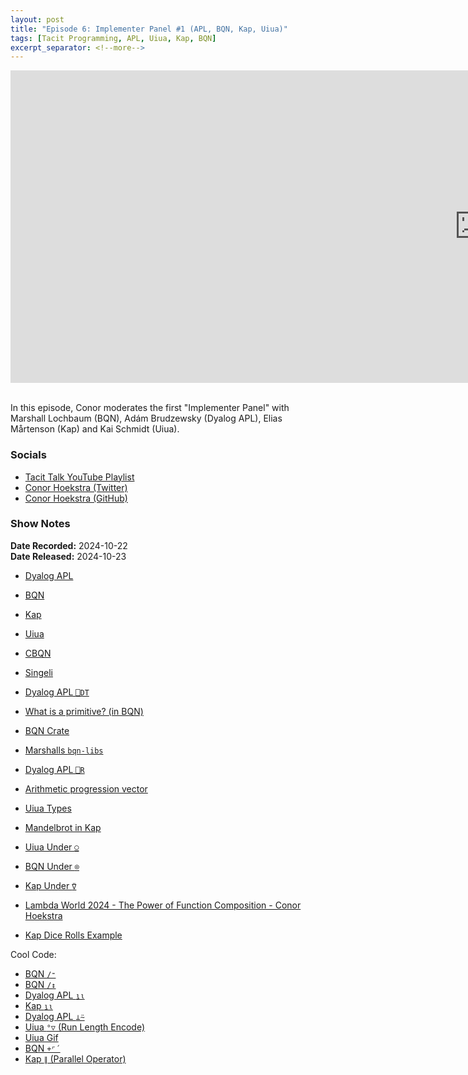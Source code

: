 ```yaml
---
layout: post
title: "Episode 6: Implementer Panel #1 (APL, BQN, Kap, Uiua)"
tags: [Tacit Programming, APL, Uiua, Kap, BQN]
excerpt_separator: <!--more-->
---
```


<center>
<iframe width="1500" height="500" src="https://www.youtube.com/embed/hcGBIrmQE5o?si=EKiITxXvT2_5BAjf"
                title="YouTube video player" frameborder="0"
                allow="accelerometer; autoplay; clipboard-write; encrypted-media; gyroscope; picture-in-picture; web-share"
                referrerpolicy="strict-origin-when-cross-origin" allowfullscreen></iframe>
</center>

<br>In this episode, Conor moderates the first "Implementer Panel" with Marshall Lochbaum (BQN), Adám Brudzewsky (Dyalog APL), Elias Mårtenson (Kap) and Kai Schmidt (Uiua).

<!--more-->

### Socials

* [Tacit Talk YouTube Playlist](https://www.youtube.com/playlist?list=PLVFrD1dmDdvenJhYti3HomLRkC4_Y9AXA)
* [Conor Hoekstra (Twitter)](https://twitter.com/code_report)
* [Conor Hoekstra (GitHub)](https://github.com/codereport/)

### Show Notes

**Date Recorded:** 2024-10-22 <br>
**Date Released:** 2024-10-23 <br>

* [Dyalog APL](https://www.dyalog.com/)
* [BQN](https://mlochbaum.github.io/BQN/)
* [Kap](https://kapdemo.dhsdevelopments.com/)
* [Uiua](https://www.uiua.org/)

* [CBQN](https://github.com/dzaima/CBQN)
* [Singeli](https://github.com/mlochbaum/Singeli)
* [Dyalog APL `⎕DT`](https://help.dyalog.com/18.0/index.htm#Language/System%20Functions/dt.htm)
* [What is a primitive? (in BQN)](https://mlochbaum.github.io/BQN/commentary/primitive.html)
* [BQN Crate](https://mlochbaum.github.io/bqncrate/)
* [Marshalls `bqn-libs`](https://github.com/mlochbaum/bqn-libs)
* [Dyalog APL `⎕R`](https://help.dyalog.com/18.0/index.htm#Language/System%20Functions/r.htm)
* [Arithmetic progression vector](https://aplwiki.com/wiki/Arithmetic_progression_vector)
* [Uiua Types](https://www.uiua.org/tutorial/types)
* [Mandelbrot in Kap](https://codeberg.org/loke/array/src/branch/master/demo/mandelbrot.kap)
* [Uiua Under `⍜`](https://www.uiua.org/docs/under)
* [BQN Under `⌾`](https://mlochbaum.github.io/BQN/doc/under.html)
* [Kap Under `⍢`](https://kapdemo.dhsdevelopments.com/reference.html#_structural_under)
* [Lambda World 2024 - The Power of Function Composition - Conor Hoekstra](https://www.youtube.com/watch?v=W7fjzdEJnvY)
* [Kap Dice Rolls Example](https://kapdemo.dhsdevelopments.com/clientweb2/#chart%3Abar%20%E2%8D%B8%CB%9D%20%E2%88%A7%20%2B%2F%201%2B%3F10000%206%20%E2%8D%B4%206)

Cool Code:
* [BQN `/⁼`](https://mlochbaum.github.io/BQN/try.html#code=ZGF0YSDihpAg4oCicmFuZC5SYW5nZSDCqCAxMDDipYoxMArigKJQbG90IC/igbwgZGF0YSA=)
* [BQN `/↕`](https://kapdemo.dhsdevelopments.com/reference.html#_structural_under)
* [Dyalog APL `⍸⍳`](https://www.youtube.com/watch?v=W7fjzdEJnvY)
* [Kap `⍸⍳`](https://kapdemo.dhsdevelopments.com/clientweb2/#c=4o244o2zNg==)
* [Dyalog APL `⊥⍨`](https://tryapl.org/?clear&q=%E2%8A%A5%E2%8D%A81%200%201%201%200%201%201%201&run)
* [Uiua `°▽` (Run Length Encode)](https://uiua.org/pad?src=0_13_0__wrDilr0gIm1pc3Npc3NpcHBpIgo=)
* [Uiua Gif](https://www.uiua.org/pad?src=0_13_0__w7fin5wo4oeh4pa9MykgMTAwCg==)
* [BQN `+⌜´`](https://mlochbaum.github.io/BQN/try.html#code=K+KMnMK0MuKlijzihpUxMA==)
* [Kap `∥` (Parallel Operator)](https://kapdemo.dhsdevelopments.com/reference.html#_parallel)
